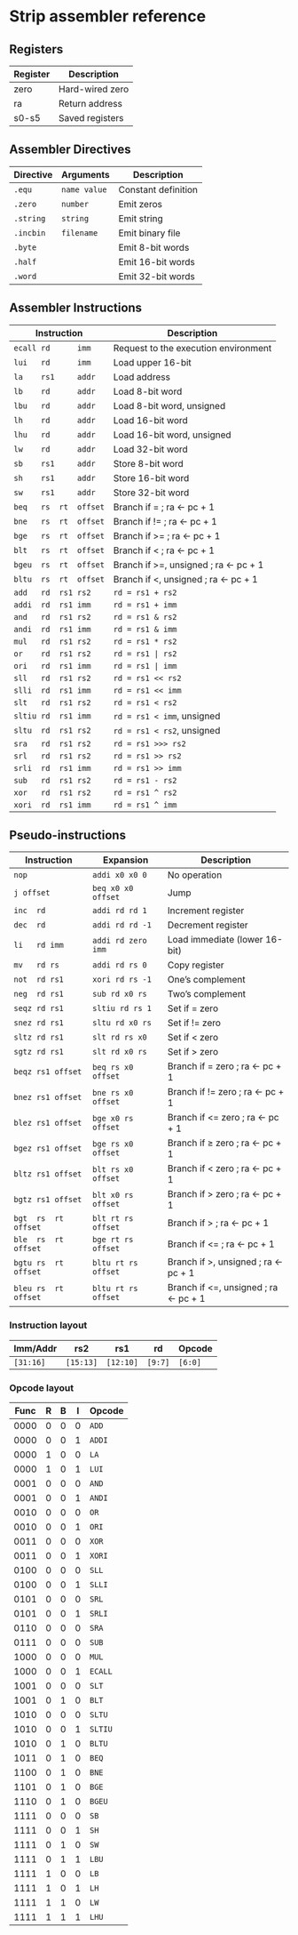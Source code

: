 # Strip assembler reference

## Registers

Register |   Description
---------|----------------
zero     | Hard-wired zero
ra       | Return address
s0-s5    | Saved registers

## Assembler Directives

Directive  | Arguments    | Description
-----------|--------------|--------------------
`.equ`     | `name value` | Constant definition
`.zero`    | `number`     | Emit zeros
`.string`  | `string `    | Emit string
`.incbin`  | `filename`   | Emit binary file
`.byte`    |              | Emit 8-bit words
`.half`    |              | Emit 16-bit words
`.word`    |              | Emit 32-bit words

## Assembler Instructions

Instruction            | Description
-----------------------|---------------------------
`ecall rd      imm`    | Request to the execution environment
`lui   rd      imm`    | Load upper 16-bit
`la    rs1     addr`   | Load address
`lb    rd      addr`   | Load 8-bit word
`lbu   rd      addr`   | Load 8-bit word, unsigned
`lh    rd      addr`   | Load 16-bit word
`lhu   rd      addr`   | Load 16-bit word, unsigned
`lw    rd      addr`   | Load 32-bit word
`sb    rs1     addr`   | Store 8-bit word
`sh    rs1     addr`   | Store 16-bit word
`sw    rs1     addr`   | Store 32-bit word
`beq   rs  rt  offset` | Branch if = ; ra <- pc + 1
`bne   rs  rt  offset` | Branch if != ; ra <- pc + 1
`bge   rs  rt  offset` | Branch if >= ; ra <- pc + 1
`blt   rs  rt  offset` | Branch if < ; ra <- pc + 1
`bgeu  rs  rt  offset` | Branch if >=, unsigned ; ra <- pc + 1
`bltu  rs  rt  offset` | Branch if <, unsigned ; ra <- pc + 1
`add   rd  rs1 rs2`    | `rd = rs1 + rs2`
`addi  rd  rs1 imm`    | `rd = rs1 + imm`
`and   rd  rs1 rs2`    | `rd = rs1 & rs2`
`andi  rd  rs1 imm`    | `rd = rs1 & imm`
`mul   rd  rs1 rs2`    | `rd = rs1 * rs2`
`or    rd  rs1 rs2`    | `rd = rs1 \| rs2`
`ori   rd  rs1 imm`    | `rd = rs1 \| imm`
`sll   rd  rs1 rs2`    | `rd = rs1 << rs2`
`slli  rd  rs1 imm`    | `rd = rs1 << imm`
`slt   rd  rs1 rs2`    | `rd = rs1 < rs2`
`sltiu rd  rs1 imm`    | `rd = rs1 < imm`, unsigned
`sltu  rd  rs1 rs2`    | `rd = rs1 < rs2`, unsigned
`sra   rd  rs1 rs2`    | `rd = rs1 >>> rs2`
`srl   rd  rs1 rs2`    | `rd = rs1 >> rs2`
`srli  rd  rs1 imm`    | `rd = rs1 >> imm`
`sub   rd  rs1 rs2`    | `rd = rs1 - rs2`
`xor   rd  rs1 rs2`    | `rd = rs1 ^ rs2`
`xori  rd  rs1 imm`    | `rd = rs1 ^ imm`

## Pseudo-instructions

Instruction          | Expansion           | Description
---------------------|---------------------|-----------------------
`nop`                | `addi x0 x0 0`      | No operation
`j offset`           | `beq x0 x0 offset`  | Jump
`inc  rd`            | `addi rd rd 1`      | Increment register
`dec  rd`            | `addi rd rd -1`     | Decrement register
`li   rd imm`        | `addi rd zero imm`  | Load immediate (lower 16-bit)
`mv   rd rs`         | `addi rd rs 0`      | Copy register
`not  rd rs1`        | `xori rd rs -1`     | One’s complement
`neg  rd rs1`        | `sub rd x0 rs`      | Two’s complement
`seqz rd rs1`        | `sltiu rd rs 1`     | Set if = zero
`snez rd rs1`        | `sltu rd x0 rs`     | Set if != zero
`sltz rd rs1`        | `slt rd rs x0`      | Set if < zero
`sgtz rd rs1`        | `slt rd x0 rs`      | Set if > zero
`beqz rs1 offset`    | `beq rs x0 offset`  | Branch if = zero ; ra <- pc + 1
`bnez rs1 offset`    | `bne rs x0 offset`  | Branch if != zero ; ra <- pc + 1
`blez rs1 offset`    | `bge x0 rs offset`  | Branch if <= zero ; ra <- pc + 1
`bgez rs1 offset`    | `bge rs x0 offset`  | Branch if ≥ zero ; ra <- pc + 1
`bltz rs1 offset`    | `blt rs x0 offset`  | Branch if < zero ; ra <- pc + 1
`bgtz rs1 offset`    | `blt x0 rs offset`  | Branch if > zero ; ra <- pc + 1
`bgt  rs  rt offset` | `blt rt rs offset`  | Branch if > ; ra <- pc + 1
`ble  rs  rt offset` | `bge rt rs offset`  | Branch if <= ; ra <- pc + 1
`bgtu rs  rt offset` | `bltu rt rs offset` | Branch if >, unsigned ; ra <- pc + 1
`bleu rs  rt offset` | `bltu rt rs offset` | Branch if <=, unsigned ; ra <- pc + 1

### Instruction layout

Imm/Addr  | rs2       | rs1       | rd      | Opcode 
----------|-----------|-----------|---------|--------
`[31:16]` | `[15:13]` | `[12:10]` | `[9:7]` | `[6:0]`

### Opcode layout

Func | R | B | I | Opcode
-----| --|---|---|--------
0000 | 0 | 0 | 0 | `ADD`
0000 | 0 | 0 | 1 | `ADDI`
0000 | 1 | 0 | 0 | `LA`
0000 | 1 | 0 | 1 | `LUI`
0001 | 0 | 0 | 0 | `AND`
0001 | 0 | 0 | 1 | `ANDI`
0010 | 0 | 0 | 0 | `OR`
0010 | 0 | 0 | 1 | `ORI`
0011 | 0 | 0 | 0 | `XOR`
0011 | 0 | 0 | 1 | `XORI`
0100 | 0 | 0 | 0 | `SLL`
0100 | 0 | 0 | 1 | `SLLI`
0101 | 0 | 0 | 0 | `SRL`
0101 | 0 | 0 | 1 | `SRLI`
0110 | 0 | 0 | 0 | `SRA`
0111 | 0 | 0 | 0 | `SUB`
1000 | 0 | 0 | 0 | `MUL`
1000 | 0 | 0 | 1 | `ECALL`
1001 | 0 | 0 | 0 | `SLT`
1001 | 0 | 1 | 0 | `BLT`
1010 | 0 | 0 | 0 | `SLTU`
1010 | 0 | 0 | 1 | `SLTIU`
1010 | 0 | 1 | 0 | `BLTU`
1011 | 0 | 1 | 0 | `BEQ`
1100 | 0 | 1 | 0 | `BNE`
1101 | 0 | 1 | 0 | `BGE`
1110 | 0 | 1 | 0 | `BGEU`
1111 | 0 | 0 | 0 | `SB`
1111 | 0 | 0 | 1 | `SH`
1111 | 0 | 1 | 0 | `SW`
1111 | 0 | 1 | 1 | `LBU`
1111 | 1 | 0 | 0 | `LB`
1111 | 1 | 0 | 1 | `LH`
1111 | 1 | 1 | 0 | `LW`
1111 | 1 | 1 | 1 | `LHU`